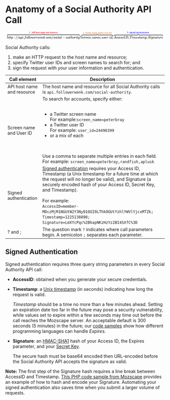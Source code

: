 # Anatomy of a Social Authority API Call

![Anatomy of a Social Authority call](social-authority-anatomy.png)

Social Authority calls:

1. make an HTTP request to the host name and resource; 
2. specify Twitter user IDs and screen names to search for; and 
3. sign the request with your user information and authentication.

<table class="table-borderless table-striped">
<thead>
	<tr>
		<th>Call element</th>
		<th>Description</th>
	</tr>
</thead>
<tbody>
  <tr>
    <td>API host name and resource</td>
    <td>The host name and resource for all Social Authority calls is <code>api.followerwonk.com/social-authority</code>.</td>
  </tr>
  <tr>
    <td>Screen name and User ID</td>
    <td>To search for accounts, specify either:<br><br><ul><li>a Twitter screen name<br>For example:<code>screen_name=peterbray</code></li><li>a Twitter user ID<br>For example: <code>user_id=24496399</code></li><li>or a mix of each</li></ul><br><br>Use a comma to separate multiple entries in each field. <br>For example: <code>screen_name=peterbray,randfish,aplusk</code></td>
  </tr>
  <tr>
    <td>Signed authentication</td>
    <td><a href="#signed-auth">Signed authentication</a> requires your Access ID, Timestamp (a Unix timestamp for a future time at which the request will no longer be valid), and Signature (a securely encoded hash of your Access ID, Secret Key, and Timestamp).<br><br>For example:<br><code>AccessID=member-MDczMjM1NGUtN2Y3Ny01OGI0LThkOGUtYzhlYWVlYjcxMTZk;<br>Timestamp=1225138898;<br>Signature=LmXYcPqc%2BkapNKzHzYz2BI4SXfC%3D</code></td>
  </tr>
  <tr>
    <td>? and &#59; </td>
    <td>The question mark <code>?</code> indicates where call parameters begin. A semicolon <code>;</code> separates each parameter.</td>
  </tr>
</tbody>
</table>

## <a href="signed-auth"></a>Signed Authentication

Signed authentication requires three query string parameters in every Social Authority API call:

* **AccessID**: obtained when you generate your secure credentials.

* **Timestamp**: a <a rel="nofollow" href="http://www.epochconverter.com/">Unix timestamp</a> (in seconds) indicating how long the request is valid. 

	*Timestamp* should be a time no more than a few minutes ahead. Setting an expiration date too far in the future may pose a security vulnerability, while values set to expire within a few seconds may time out before the call reaches the Mozscape server. An acceptable default is 300 seconds (5 minutes) in the future; our [code samples](/categories/samples) show how different programming languages can handle *Expires*.
	
* **Signature**: an <a rel="nofollow" href="http://tools.ietf.org/html/rfc2104">HMAC-SHA1</a> hash of your Access ID, the Expires parameter, and your [Secret Key](/create-and-manage-your-account).
	
	The secure hash must be base64 encoded then URL-encoded before the Social Authority API accepts the signature as valid. 
	
**Note:** The first step of the Signature hash requires a line break between AccessID and Timestamp. [This PHP code sample from Mozscape](https://github.com/seomoz/SEOmozAPISamples/blob/master/php/signed_authentication_sample.php) provides an example of how to hash and encode your Signature. Automating your signed authentication also saves time when you submit a larger volume of requests.
